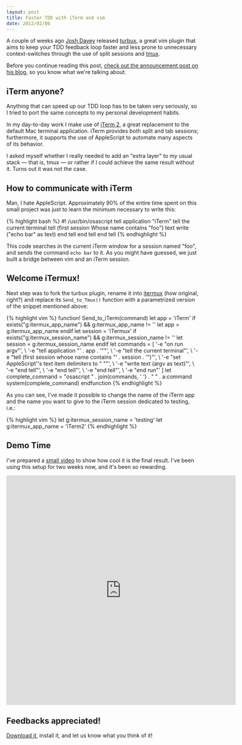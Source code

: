 ```yaml
---
layout: post
title: Faster TDD with iTerm and vim
date: 2012/02/06
---
```


A couple of weeks ago [Josh Davey][] released [turbux][], a great vim plugin that aims to keep your TDD feedback loop faster and less prone to unnecessary context-switches through the use of split sessions and [tmux][].

Before you continue reading this post, [check out the announcement post on his blog][post], so you know what we're talking about.

## iTerm anyone?

Anything that can speed up our TDD loop has to be taken very seriously, so I tried to port the same concepts to my personal development habits.

In my day-to-day work I make use of [iTerm 2][iterm], a great replacement to the default Mac terminal application. iTerm provides both split and tab sessions; furthermore, it supports the use of AppleScript to automate many aspects of its behavior.

I asked myself whether I really needed to add an "extra layer" to my usual stack — that is, tmux — or rather if I could achieve the same result without it. Turns out it was not the case.

## How to communicate with iTerm

Man, I hate AppleScript. Approximately 90% of the entire time spent on this small project was just to learn the minimum necessary to write this:

{% highlight bash %}
#! /usr/bin/osascript
tell application "iTerm"
  tell the current terminal
    tell (first session Whose name contains "foo")
      text write ("echo bar" as text)
    end tell
  end tell
end tell
{% endhighlight %}

This code searches in the current iTerm window for a session named "foo", and sends the command `echo bar` to it. As you might have guessed, we just built a bridge between vim and an iTerm session.

## Welcome iTermux!

Next step was to fork the turbux plugin, rename it into [itermux][] (how original, right?) and replace its `Send_to_Tmux()` function with a parametrized version of the snippet mentioned above:

{% highlight vim %}
function! Send_to_iTerm(command)
  let app = 'iTerm'
  if exists("g:itermux_app_name") && g:itermux_app_name != ''
    let app = g:itermux_app_name
  endif
  let session = 'iTermux'
  if exists("g:itermux_session_name") && g:itermux_session_name != ''
    let session = g:itermux_session_name
  endif
  let commands =  [ '-e "on run argv"',
                  \ '-e "tell application \"' . app . '\""',
                  \ '-e "tell the current terminal"',
                  \ '-e "tell (first session whose name contains \"' . session . '\")"',
                  \ '-e "set AppleScript''s text item delimiters to \" \""',
                  \ '-e "write text (argv as text)"',
                  \ '-e "end tell"',
                  \ '-e "end tell"',
                  \ '-e "end tell"',
                  \ '-e "end run"' ]
  let complete_command = "osascript " . join(commands, ' ') . " " . a:command
  system(complete_command)
endfunction
{% endhighlight %}

As you can see, I've made it possible to change the name of the iTerm app and the name you want to give to the iTerm session dedicated to testing, i.e.:

{% highlight vim %}
let g:itermux_session_name = 'testing'
let g:itermux_app_name = 'iTerm2'
{% endhighlight %}

## Demo Time

I've prepared a [small video][video] to show how cool it is the final result. I've been using this setup for two weeks now, and it's been so rewarding.

<p><iframe src="http://player.vimeo.com/video/36213322?title=0&amp;byline=0&amp;portrait=0" width="600" height="600" frameborder="0" webkitAllowFullScreen="true" mozallowfullscreen="true" allowFullScreen="true"></iframe></p>

## Feedbacks appreciated!

[Download it][itermux], install it, and let us know what you think of it!

[Josh Davey]: http://twitter.com/joshuadavey
[post]: http://joshuadavey.com/post/15619414829/faster-tdd-feedback-with-tmux-tslime-vim-and
[turbux]: https://github.com/jgdavey/vim-turbux
[tmux]: http://tmux.sourceforge.net/
[iterm]: http://www.iterm2.com/
[video]: http://vimeo.com/welaika/itermux
[itermux]: https://github.com/welaika/vim-itermux

